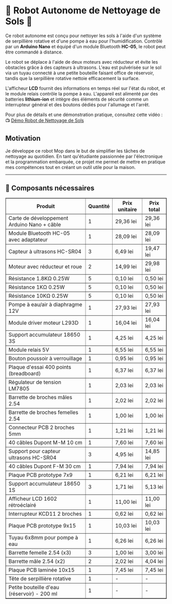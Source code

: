 <h1>🤖 Robot Autonome de Nettoyage de Sols 🧹</h1>

<p>Ce robot autonome est conçu pour nettoyer les sols à l'aide d'un système de serpillière rotative et d'une pompe à eau pour l'humidification. Contrôlé par un <strong>Arduino Nano</strong> et équipé d'un module Bluetooth <strong>HC-05</strong>, le robot peut être commandé à distance.</p>

<p>Le robot se déplace à l'aide de deux moteurs avec réducteur et évite les obstacles grâce à des capteurs à ultrasons. L'eau est pulvérisée sur le sol via un tuyau connecté à une petite bouteille faisant office de réservoir, tandis que la serpillière rotative nettoie efficacement la surface.</p>

<p>L'afficheur <strong>LCD</strong> fournit des informations en temps réel sur l'état du robot, et le module relais contrôle la pompe à eau. L'appareil est alimenté par des batteries <strong>lithium-ion</strong> et intègre des éléments de sécurité comme un interrupteur général et des boutons dédiés pour l'allumage et l'arrêt.</p>

<p>Pour plus de détails et une démonstration pratique, consultez cette vidéo :<br>
📺 <a href="https://youtu.be/ecNfo2phP6g?si=pkN76e_93W3H9zNL" target="_blank">Démo Robot de Nettoyage de Sols</a></p>

## Motivation

<p>Je développe ce robot Mop dans le but de simplifier les tâches de nettoyage au quotidien. En tant qu'étudiante passionnée par l'électronique et la programmation embarquée, ce projet me permet de mettre en pratique mes compétences tout en créant un outil utile pour la maison.</p>


<hr>

<h2>🔧 Composants nécessaires</h2>

<table border="1" cellspacing="0" cellpadding="6">
  <thead>
    <tr>
      <th>Produit</th>
      <th>Quantité</th>
      <th>Prix unitaire</th>
      <th>Prix total</th>
    </tr>
  </thead>
  <tbody>
    <tr><td>Carte de développement Arduino Nano + câble</td><td>1</td><td>29,36 lei</td><td>29,36 lei</td></tr>
    <tr><td>Module Bluetooth HC-05 avec adaptateur</td><td>1</td><td>28,09 lei</td><td>28,09 lei</td></tr>
    <tr><td>Capteur à ultrasons HC-SR04</td><td>3</td><td>6,49 lei</td><td>19,47 lei</td></tr>
    <tr><td>Moteur avec réducteur et roue</td><td>2</td><td>14,99 lei</td><td>29,98 lei</td></tr>
    <tr><td>Résistance 1.8KΩ 0.25W</td><td>5</td><td>0,10 lei</td><td>0,50 lei</td></tr>
    <tr><td>Résistance 1KΩ 0.25W</td><td>5</td><td>0,10 lei</td><td>0,50 lei</td></tr>
    <tr><td>Résistance 10KΩ 0.25W</td><td>5</td><td>0,10 lei</td><td>0,50 lei</td></tr>
    <tr><td>Pompe à eau/air à diaphragme 12V</td><td>1</td><td>27,93 lei</td><td>27,93 lei</td></tr>
    <tr><td>Module driver moteur L293D</td><td>1</td><td>16,04 lei</td><td>16,04 lei</td></tr>
    <tr><td>Support accumulateur 18650 3S</td><td>1</td><td>4,25 lei</td><td>4,25 lei</td></tr>
    <tr><td>Module relais 5V</td><td>1</td><td>6,55 lei</td><td>6,55 lei</td></tr>
    <tr><td>Bouton poussoir à verrouillage</td><td>1</td><td>0,95 lei</td><td>0,95 lei</td></tr>
    <tr><td>Plaque d'essai 400 points (breadboard)</td><td>1</td><td>6,37 lei</td><td>6,37 lei</td></tr>
    <tr><td>Régulateur de tension LM7805</td><td>1</td><td>2,03 lei</td><td>2,03 lei</td></tr>
    <tr><td>Barrette de broches mâles 2.54</td><td>1</td><td>2,02 lei</td><td>2,02 lei</td></tr>
    <tr><td>Barrette de broches femelles 2.54</td><td>1</td><td>1,00 lei</td><td>1,00 lei</td></tr>
    <tr><td>Connecteur PCB 2 broches 5mm</td><td>1</td><td>1,21 lei</td><td>1,21 lei</td></tr>
    <tr><td>40 câbles Dupont M-M 10 cm</td><td>1</td><td>7,60 lei</td><td>7,60 lei</td></tr>
    <tr><td>Support pour capteur ultrasons HC-SR04</td><td>3</td><td>4,95 lei</td><td>14,85 lei</td></tr>
    <tr><td>40 câbles Dupont F-M 30 cm</td><td>1</td><td>7,94 lei</td><td>7,94 lei</td></tr>
    <tr><td>Plaque PCB prototype 7x9</td><td>1</td><td>6,21 lei</td><td>6,21 lei</td></tr>
    <tr><td>Support accumulateur 18650 1S</td><td>3</td><td>1,71 lei</td><td>5,13 lei</td></tr>
    <tr><td>Afficheur LCD 1602 rétroéclairé</td><td>1</td><td>11,00 lei</td><td>11,00 lei</td></tr>
    <tr><td>Interrupteur KCD11 2 broches</td><td>1</td><td>0,62 lei</td><td>0,62 lei</td></tr>
    <tr><td>Plaque PCB prototype 9x15</td><td>1</td><td>10,03 lei</td><td>10,03 lei</td></tr>
    <tr><td>Tuyau 6x8mm pour pompe à eau</td><td>1</td><td>6,26 lei</td><td>6,26 lei</td></tr>
    <tr><td>Barrette femelle 2.54 (x3)</td><td>3</td><td>1,00 lei</td><td>3,00 lei</td></tr>
    <tr><td>Barrette mâle 2.54 (x2)</td><td>2</td><td>2,02 lei</td><td>4,04 lei</td></tr>
    <tr><td>Plaque PCB laminée 10x15</td><td>1</td><td>7,45 lei</td><td>7,45 lei</td></tr>
    <tr><td>Tête de serpillière rotative</td><td>1</td><td>-</td><td>-</td></tr>
    <tr><td>Petite bouteille d'eau (réservoir) - 200 ml</td><td>1</td><td>-</td><td>-</td></tr>
  </tbody>
</table>

